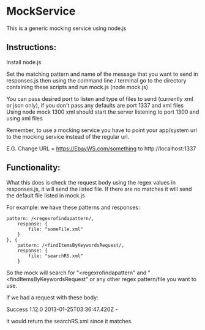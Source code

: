 MockService
===========
This is a generic mocking service using node.js

Instructions:
-------------------------------------------------------------------
Install node.js

Set the matching pattern and name of the message that you want to send in responses.js then using the command line / terminal go to the directory containing these scripts and run mock.js (node mock.js)

You can pass desired port to listen and type of files to send (currently xml or json only), if you don't pass any defaults are port 1337 and xml files
Using node mock 1300 xml should start the server listening to port 1300 and using xml files

Remember, to use a mocking service you have to point your app/system url to the mocking service instead of the regular url.

E.G. Change URL = https://EbayWS.com/something to http://localhost:1337


Functionality:
-------------------------------------------------------------------

What this does is check the request body using the regex values in responses.js, it will send the listed file. If there are no matches it will send the default file listed in mock.js

For example: we have these patterns and responses: 

  	pattern: /<regexrofindapattern/,
		response: {
			file: "someFile.xml"
		}
	}, {
		pattern: /<findItemsByKeywordsRequest/,
		response: {
			file: "searchRS.xml"
		}

So the mock will search for "<regexrofindapattern" and "<findItemsByKeywordsRequest" or any other regex pattern/file you want to use.

if we had a request with these body:

<?xml version="1.0"?> <findItemsByKeywordsResponse xmlns="http://www.ebay.com/marketplace/search/v1/services"> <ack>Success</ack> <version>1.12.0</version> <timestamp>2013-01-25T03:36:47.420Z</timestamp> -<searchResult count="5">

it would return the searchRS.xml since it matches.
